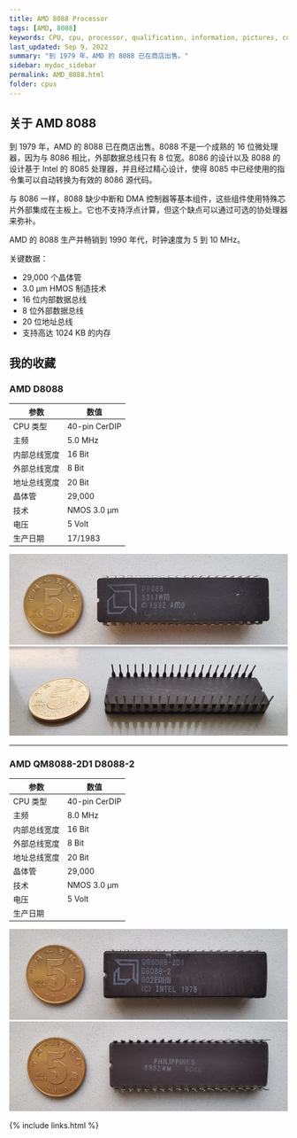```yaml
---
title: AMD 8088 Processor
tags: [AMD, 8088]
keywords: CPU, cpu, processor, qualification, information, pictures, core, frequency, chip packaging, packaging, cpu info, x86, collection, amd, cyrix, harris, ibm, idt, iit, intel, motorola, nec, sgs, sgs-thomson, siemens, ST, signetics, mhs, ti, texas instruments, ulsi, umc, weitek, zilog, 808x, 8085, 8088, 8086, 80188, 80186, 80286, 286, 80386, 386, i386, Am386, 386sx, 386dx, 486, i486, 586, 486sx, 486dx, overdrive, 487, pentium, 586, 5x86, 386dlc, 386slc, 486dx2, mmx, ppro, pentium-pro, pro, athlon, duron, z80, dirk oppelt, dirk, oppelt, engineering, sample, samples
last_updated: Sep 9, 2022
summary: "到 1979 年，AMD 的 8088 已在商店出售。"
sidebar: mydoc_sidebar
permalink: AMD_8088.html
folder: cpus
---
```


## 关于 AMD 8088

到 1979 年，AMD 的 8088 已在商店出售。8088 不是一个成熟的 16 位微处理器，因为与 8086 相比，外部数据总线只有 8 位宽。8086 的设计以及 8088 的设计基于 Intel 的 8085 处理器，并且经过精心设计，使得 8085 中已经使用的指令集可以自动转换为有效的 8086 源代码。

与 8086 一样，8088 缺少中断和 DMA 控制器等基本组件，这些组件使用特殊芯片外部集成在主板上。它也不支持浮点计算，但这个缺点可以通过可选的协处理器来弥补。

AMD 的 8088 生产并畅销到 1990 年代，时钟速度为 5 到 10 MHz。

关键数据：
 - 29,000 个晶体管
 - 3.0 µm HMOS 制造技术
 - 16 位内部数据总线
 - 8 位外部数据总线
 - 20 位地址总线
 - 支持高达 1024 KB 的内存


## 我的收藏

### AMD D8088

| 参数 | 数值 |
| ------ | ------ |
| CPU 类型 | 40-pin CerDIP |
| 主频 | 5.0 MHz |
| 内部总线宽度 | 16 Bit |
| 外部总线宽度 | 8 Bit |
| 地址总线宽度 | 20 Bit |
| 晶体管 | 29,000 |
| 技术 | NMOS 3.0 µm |
| 电压 | 5 Volt |
| 生产日期 | 17/1983 |

![AMD D8088 正面](/images/cpus/AMD/AMD_D8088_1.jpg)
![AMD D8088 反面](/images/cpus/AMD/AMD_D8088_2.jpg)

---------

### AMD QM8088-2D1 D8088-2

| 参数 | 数值 |
| ------ | ------ |
| CPU 类型 | 40-pin CerDIP |
| 主频 | 8.0 MHz |
| 内部总线宽度 | 16 Bit |
| 外部总线宽度 | 8 Bit |
| 地址总线宽度 | 20 Bit |
| 晶体管 | 29,000 |
| 技术 | NMOS 3.0 µm |
| 电压 | 5 Volt |
| 生产日期 |  |

![AMD QM8088-2D1 D8088-2 正面](/images/cpus/AMD/AMD_QM8088-2D1_D8088-2_1.jpg)
![AMD QM8088-2D1 D8088-2 反面](/images/cpus/AMD/AMD_QM8088-2D1_D8088-2_2.jpg)

{% include links.html %}
